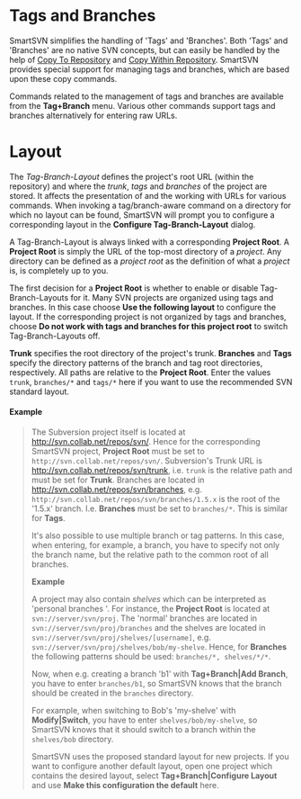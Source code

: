 # Tags and Branches

SmartSVN simplifies the handling of 'Tags' and 'Branches'. Both 'Tags'
and 'Branches' are no native SVN concepts, but can easily be handled by
the help of [Copy To Repository](Copy-To-Repository.md#CopyToRepository-commands.copy-wc-url)
and [Copy Within Repository](Copy-Within-Repository.md#CopyWithinRepository-commands.copy-url-url).
SmartSVN provides special support for managing tags and branches, which
are based upon these copy commands.

Commands related to the management of tags and branches are available
from the **Tag+Branch** menu. Various other commands support tags and
branches alternatively for entering raw URLs.

# Layout

The *Tag-Branch-Layout* defines the project's root URL (within the
repository) and where the *trunk*, *tags* and *branches* of the project
are stored. It affects the presentation of and the working with URLs for
various commands. When invoking a tag/branch-aware command on a
directory for which no layout can be found, SmartSVN will prompt you to
configure a corresponding layout in the **Configure Tag-Branch-Layout**
dialog.


A Tag-Branch-Layout is always linked with a corresponding **Project
Root**. A **Project Root** is simply the URL of the top-most directory
of a *project*. Any directory can be defined as a *project root* as the
definition of what a *project* is, is completely up to you.

The first decision for a **Project Root** is whether to enable or
disable Tag-Branch-Layouts for it. Many SVN projects are organized using
tags and branches. In this case choose **Use the following layout** to
configure the layout. If the corresponding project is not organized by
tags and branches, choose **Do not work with tags and branches for this
project root** to switch Tag-Branch-Layouts off.

**Trunk** specifies the root directory of the project's trunk.
**Branches** and **Tags** specify the directory patterns of the branch
and tag root directories, respectively. All paths are relative to the
**Project Root**. Enter the values `trunk`, `branches/*` and `tags/*`
here if you want to use the recommended SVN standard layout.

#### Example
>
>The Subversion project itself is located at
><http://svn.collab.net/repos/svn/>. Hence for the corresponding SmartSVN
>project, **Project Root** must be set to
>`http://svn.collab.net/repos/svn/`. Subversion's Trunk URL is
><http://svn.collab.net/repos/svn/trunk>, i.e. `trunk` is the relative
>path and must be set for **Trunk**. Branches are located in
><http://svn.collab.net/repos/svn/branches>, e.g.
>`http://svn.collab.net/repos/svn/branches/1.5.x` is the root of the
>'1.5.x' branch. I.e. **Branches** must be set to `branches/*`. This is
>similar for **Tags**.
>
>It's also possible to use multiple branch or tag patterns. In this case,
>when entering, for example, a branch, you have to specify not only the
>branch name, but the relative path to the common root of all branches.
>
>**Example**
>
>A project may also contain *shelves* which can be interpreted as
>'personal branches '. For instance, the **Project Root** is located at
>`svn://server/svn/proj`. The 'normal' branches are located in
>`svn://server/svn/proj/branches` and the shelves are located in
>`svn://server/svn/proj/shelves/[username]`, e.g.
>`svn://server/svn/proj/shelves/bob/my-shelve`. Hence, for **Branches**
>the following patterns should be used: `branches/*, shelves/*/*`.
>
>Now, when e.g. creating a branch 'b1' with **Tag+Branch\|Add Branch**,
>you have to enter `branches/b1`, so SmartSVN knows that the branch
>should be created in the `branches` directory.
>
>For example, when switching to Bob's 'my-shelve' with
>**Modify\|Switch**, you have to enter `shelves/bob/my-shelve`, so
>SmartSVN knows that it should switch to a branch within the
>`shelves/bob` directory.
>
>SmartSVN uses the proposed standard layout for new projects. If you want
>to configure another default layout, open one project which contains the
>desired layout, select **Tag+Branch\|Configure Layout** and use **Make
>this configuration the default** here.
>
